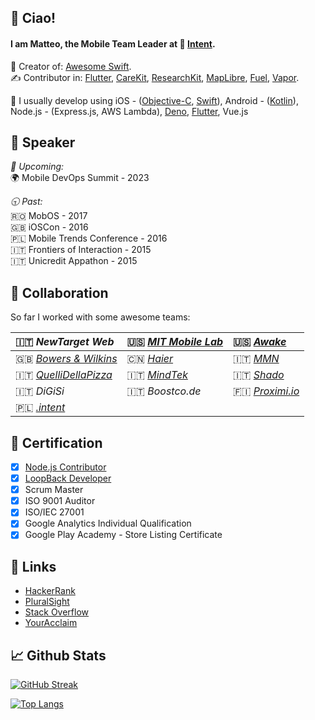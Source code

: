 ## 👋 Ciao!
<!-- Add a quick bio about you, use emojis to emphatize concepts -->
#### I am Matteo, the Mobile Team Leader at 🔴 [Intent](https://withintent.com).

🚀 Creator of: [Awesome Swift](https://github.com/matteocrippa/awesome-swift).<br>
✍️ Contributor in: [Flutter](https://github.com/flutter/flutter), [CareKit](https://github.com/carekit-apple/CareKit), [ResearchKit](https://github.com/ResearchKit/ResearchKit), [MapLibre](https://github.com/maplibre/maplibre-gl-native), [Fuel](https://github.com/kittinunf/fuel), [Vapor](https://github.com/vapor/vapor).

<!-- List your skills, link them to their repository so it's easy to browse them -->
🔬 I usually develop using 
iOS - ([Objective-C](https://github.com/matteocrippa?tab=repositories&q=&type=&language=objective-c), [Swift](https://github.com/matteocrippa?tab=repositories&q=&type=&language=swift)),
Android - ([Kotlin](https://github.com/matteocrippa?tab=repositories&q=&type=&language=kotlin)),
Node.js - (Express.js, AWS Lambda),
[Deno](https://github.com/matteocrippa?tab=repositories&q=&type=&language=typescript),
[Flutter](https://github.com/matteocrippa?tab=repositories&q=&type=&language=dart),
Vue.js

## 🎤 Speaker
<!-- If you spoke during any conference, add a reference here -->

_🔮 Upcoming:_<br>
🌍 Mobile DevOps Summit - 2023 <br>

_🕤 Past:_<br>
🇷🇴 MobOS - 2017<br>
🇬🇧 iOSCon - 2016<br>
🇵🇱 Mobile Trends Conference - 2016<br>
🇮🇹 Frontiers of Interaction - 2015<br>
🇮🇹 Unicredit Appathon - 2015<br>


## 🤝 Collaboration

So far I worked with some awesome teams: 

| 🇮🇹 _NewTarget Web_  | 🇺🇸 _[MIT Mobile Lab]()_ | 🇺🇸 _[Awake](https://awake.us)_ |
| :- | :- | :- |
| 🇬🇧 _[Bowers & Wilkins](https://www.bowerswilkins.com)_ | 🇨🇳 _[Haier](https://corporate.haier-europe.com/en/)_ | 🇮🇹 _[MMN](https://www.mmn.it)_ |
| 🇮🇹 _[QuelliDellaPizza](https://quellidellapizza.it/)_| 🇮🇹 _[MindTek](https://www.mindtek.it)_| 🇮🇹 _[Shado](https://shado.tv)_ |
| 🇮🇹 _DiGiSi_ | 🇮🇹 _Boostco.de_ | 🇫🇮 _[Proximi.io](https://proximi.io)_ |   
| 🇵🇱 _[.intent](https://withintent.com)_ | |

## 🪪 Certification
<!-- List your certifications, if possible add a link to confirm them -->
- [x] [Node.js Contributor](https://www.youracclaim.com/badges/9b5aba92-6d4e-4e6e-bf7e-ca6b9d9b9ccf/linked_in_profile)
- [x] [LoopBack Developer](https://www.youracclaim.com/badges/cbdb1a17-7285-4e37-a93d-89d1ea2176dc/linked_in_profile)
- [x] Scrum Master
- [x] ISO 9001 Auditor
- [x] ISO/IEC 27001
- [x] Google Analytics Individual Qualification
- [x] Google Play Academy - Store Listing Certificate 

## 🐝 Links
<!-- Any other relevant link to share? Put it here! -->
- [HackerRank](https://www.hackerrank.com/matteo_crippa)
- [PluralSight](https://app.pluralsight.com/profile/matteo-crippa)
- [Stack Overflow](https://stackoverflow.com/users/187754/matteo-crippa)
- [YourAcclaim](https://www.youracclaim.com/users/matteo-crippa/badges)

## 📈 Github Stats

[![GitHub Streak](http://github-readme-streak-stats.herokuapp.com?user=matteocrippa&theme=dark&hide_border=true)](https://git.io/streak-stats)

[![Top Langs](https://github-readme-stats.vercel.app/api/top-langs/?username=matteocrippa&count_private=true&hide=c)](https://github.com/matteocrippa)
